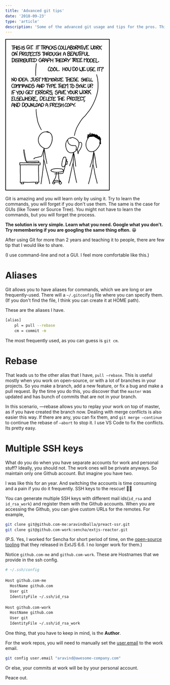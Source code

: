 ```yaml
---
title: 'Advanced git tips'
date: '2018-09-23'
type: 'article'
description: 'Some of the advanced git usage and tips for the pros. Things that I have learnt over the years of using git at work.'
---
```


![Git](./git.png)

Git is amazing and you will learn only by using it. Try to learn the commands, you will forget if you don't use them. The same is the case for GUIs (like Tower or Source Tree). You might not have to learn the commands, but you will forget the process.

**The solution is very simple. Learn what you need. Google what you don't. Try remembering if you are googling the same thing often.** 😁

After using Git for more than 2 years and teaching it to people, there are few tip that I would like to share.

(I use command-line and not a GUI. I feel more comfortable like this.)

# Aliases

Git allows you to have aliases for commands, which we are long or are frequently-used. There will a `~/.gitconfig` file where you can specify them. (If you don't find the file, I think you can create it at HOME path).

These are the aliases I have.

```bash
[alias]
    pl = pull --rebase
    cm = commit -m
```

The most frequently used, as you can guess is `git cm`.

# Rebase

That leads us to the other alias that I have, `pull —rebase`. This is useful mostly when you work on open-source, or with a lot of branches in your projects. So you make a branch, add a new feature, or fix a bug and make a pull request. By the time you do this, you discover that the `master` was updated and has bunch of commits that are not in your branch.

In this scenario, —rebase allows you to replay your work on top of master, as if you have created the branch now. Dealing with merge conflicts is also easier this way. If there are any, you can fix them, and `git merge —continue` to continue the rebase of `—abort` to stop it. I use VS Code to fix the conflicts. Its pretty easy.

# Multiple SSH keys

What do you do when you have separate accounts for work and personal stuff? Ideally, you should not. The work ones will be private anyways. So maintain only one Github account. But imagine you have two.

I was like this for an year. And switching the accounts is time consuming and a pain if you do it frequently. SSH keys to the rescue! ✌🏻

You can generate multiple SSH keys with different mail ids(`id_rsa` and `id_rsa_work`) and register them with the Github accounts. When you are accessing the Github, you can give custom URLs for the remotes. For example,

```bash
git clone git@github.com-me:aravindballa/preact-ssr.git
git clone git@github.com-work:sencha/extjs-reactor.git
```

(P.S. Yes, I worked for Sencha for short period of time, on the [open-source tooling](http://docs.sencha.com/extjs/6.6.0/guides/getting_started/open_tooling.html) that they released in ExtJS 6.6. I no longer work for them.)

Notice `github.com-me` and `github.com-work`. These are Hostnames that we provide in the ssh config.

```bash
# ~/.ssh/config

Host github.com-me
  HostName github.com
  User git
  IdentityFile ~/.ssh/id_rsa

Host github.com-work
  HostName github.com
  User git
  IdentityFile ~/.ssh/id_rsa_work
```

One thing, that you have to keep in mind, is the **Author**.

For the work repos, you will need to manually set the [user.email](http://user.email) to the work email.

```bash
git config user.email "aravind@awesome-company.com"
```

Or else, your commits at work will be by your personal account.

Peace out.
